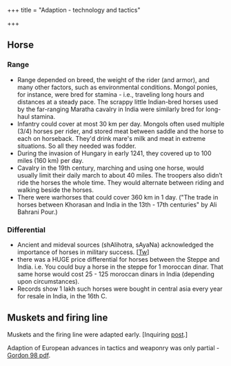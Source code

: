 +++
title = "Adaption - technology and tactics"

+++

## Horse
### Range
- Range depended on breed, the weight of the rider (and armor), and many other factors, such as environmental conditions. Mongol ponies, for instance, were bred for stamina - i.e., traveling long hours and distances at a steady pace. The scrappy little Indian-bred horses used by the far-ranging Maratha cavalry in India were similarly bred for long-haul stamina.
- Infantry could cover at most 30 km per day. Mongols often used multiple (3/4) horses per rider, and stored meat between saddle and the horse to each on horseback. They'd drink mare's milk and meat in extreme situations. So all they needed was fodder. 
- During the invasion of Hungary in early 1241, they covered up to 100 miles (160 km) per day.
-  Cavalry in the 19th century, marching and using one horse, would usually limit their daily march to about 40 miles. The troopers also didn’t ride the horses the whole time. They would alternate between riding and walking beside the horses.
- There were warhorses that could cover 360 km in 1 day. ("The trade in horses between Khorasan and India in the 13th - 17th centuries" by Ali Bahrani Pour.) 

### Differential 
- Ancient and mideval sources (shAlihotra, sAyaNa) acknowledged the importance of horses in military success. \[[Tw](https://twitter.com/blog_supplement/status/679471919507320835)\]
- there was a HUGE price differential for horses between the Steppe and India. i.e. You could buy a horse in the steppe for 1 moroccan dinar. That same horse would cost 25 - 125 moroccan dinars in India (depending upon circumstances).
- Records show 1 lakh such horses were bought in central asia every year for resale in India, in the 16th C.
  
## Muskets and firing line
Muskets and the firing line were adapted early. \[Inquiring [post](https://agnimaan.wordpress.com/2015/06/28/handguns-in-hindu-military-why-the-slow-adoption/).\]

Adaption of European advances in tactics and weaponry was only partial - [Gordon 98 pdf](http://deepblue.lib.umich.edu/bitstream/handle/2027.42/67903/10.1177_001946469803500301.pdf?sequence=2).

  
